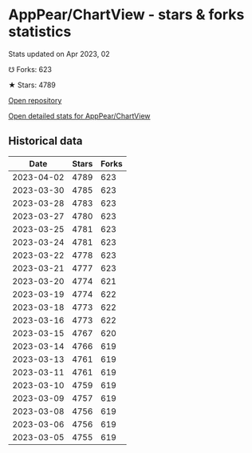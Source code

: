 # AppPear/ChartView - stars & forks statistics

Stats updated on Apr 2023, 02

☋ Forks: 623

★ Stars: 4789

[Open repository](https://github.com/AppPear/ChartView)

[Open detailed stats for AppPear/ChartView](https://reviewgithub.com/rep/AppPear/ChartView)

## Historical data
| Date | Stars | Forks |
|------|-------|-------|
| 2023-04-02 | 4789 | 623 | 
| 2023-03-30 | 4785 | 623 | 
| 2023-03-28 | 4783 | 623 | 
| 2023-03-27 | 4780 | 623 | 
| 2023-03-25 | 4781 | 623 | 
| 2023-03-24 | 4781 | 623 | 
| 2023-03-22 | 4778 | 623 | 
| 2023-03-21 | 4777 | 623 | 
| 2023-03-20 | 4774 | 621 | 
| 2023-03-19 | 4774 | 622 | 
| 2023-03-18 | 4773 | 622 | 
| 2023-03-16 | 4773 | 622 | 
| 2023-03-15 | 4767 | 620 | 
| 2023-03-14 | 4766 | 619 | 
| 2023-03-13 | 4761 | 619 | 
| 2023-03-11 | 4761 | 619 | 
| 2023-03-10 | 4759 | 619 | 
| 2023-03-09 | 4757 | 619 | 
| 2023-03-08 | 4756 | 619 | 
| 2023-03-06 | 4756 | 619 | 
| 2023-03-05 | 4755 | 619 | 

